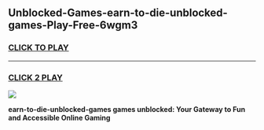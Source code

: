 
## Unblocked-Games-earn-to-die-unblocked-games-Play-Free-6wgm3
<h3>
<a href="https://premium76.site?title=earn-to-die-unblocked-games&ref=15A">CLICK TO PLAY</a></h3>
<hr>

<h3>
<a href="https://premium76.site?title=earn-to-die-unblocked-games&ref=15A">CLICK 2 PLAY</a>
  
</h3>

<a href="https://premium76.site?title=earn-to-die-unblocked-games&ref=15A"><img src="https://clearcache.store/games.png"></a>


**earn-to-die-unblocked-games games unblocked: Your Gateway to Fun and Accessible Online Gaming**
